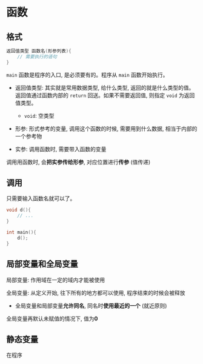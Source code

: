 # 函数
## 格式
```c
返回值类型 函数名(形参列表){
    // 需要执行的语句
}
```

`main` 函数是程序的入口, 是必须要有的。程序从 `main` 函数开始执行。

* 返回值类型: 其实就是常用数据类型, 给什么类型, 返回的就是什么类型的值。返回值通过函数内部的 `return` 回送。如果不需要返回值, 则指定 `void` 为返回值类型。
    * `void`: 空类型

* 形参: 形式参考的变量, 调用这个函数的时候, 需要用到什么数据, 相当于内部的一个参考物

* 实参: 调用函数时, 需要带入函数的变量

调用用函数时, 会**把实参传给形参**, 对应位置进行**传参** (值传递)

## 调用
只需要输入函数名就可以了。
```c
void d(){
    // ...
}

int main(){
    d();
}
```

## 局部变量和全局变量
局部变量: 作用域在一定的域内才能被使用

全局变量: 从定义开始, 往下所有的地方都可以使用, 程序结束的时候会被释放

* 全局变量和局部变量**允许同名**, 同名时**使用最近的一个** (就近原则)

全局变量再默认未赋值的情况下, 值为**0**

## 静态变量
在程序